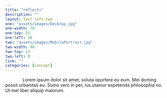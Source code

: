 ```yaml
---
title: "reflects"
description: ""
layout: text-left-two
one: "assets/images/Desktop.jpg"
one-width: 70
one-top: 55
one-left: 10
two: "assets/images/MobilePortrait.jpg"
two-width: 90
two-top: 12
two-left: 0
link: ""
categories: [concept]
---
```


&nbsp; &nbsp; &nbsp; &nbsp; &nbsp; &nbsp; &nbsp; Lorem ipsum dolor sit amet, soluta oportere eu eum. Mei doming possit urbanitas eu. Sumo vero in per, ius utamur expetenda philosophia no. Ut mel liber aliquip malorum.